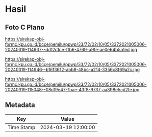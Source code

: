 # Hasil

## Foto C Plano

https://sirekap-obj-formc.kpu.go.id/bcce/pemilu/ppwp/33/72/02/10/05/3372021005006-20240319-114937--dd12c1ce-ffb6-4769-a9fe-ae0e64b5a1ed.jpg

https://sirekap-obj-formc.kpu.go.id/bcce/pemilu/ppwp/33/72/02/10/05/3372021005006-20240319-114946--b16f3612-abb8-48bc-a214-3356c8f69a2c.jpg

https://sirekap-obj-formc.kpu.go.id/bcce/pemilu/ppwp/33/72/02/10/05/3372021005006-20240319-115048--08df9e47-1bae-43f8-9737-aa398e5cd2fe.jpg


## Metadata

| Key        | Value               |
| ---------- | ------------------- |
| Time Stamp | 2024-03-19 12:00:00 |



